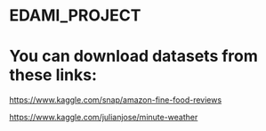 # EDAMI_PROJECT

# You can download datasets from these links:

https://www.kaggle.com/snap/amazon-fine-food-reviews

https://www.kaggle.com/julianjose/minute-weather
